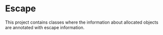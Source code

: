 # Escape

This project contains classes where the information about allocated objects are annotated with escape information.
